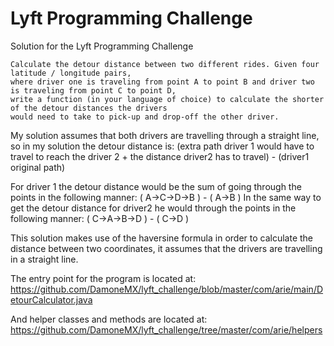 Lyft Programming Challenge
==============

Solution for the Lyft Programming Challenge 

```
Calculate the detour distance between two different rides. Given four latitude / longitude pairs, 
where driver one is traveling from point A to point B and driver two is traveling from point C to point D, 
write a function (in your language of choice) to calculate the shorter of the detour distances the drivers 
would need to take to pick-up and drop-off the other driver.
```

My solution assumes that both drivers are travelling through a straight line, so in my solution the detour distance is: (extra path driver 1 would have to travel to reach the driver 2 + the distance driver2 has to travel) - (driver1 original path)

For driver 1 the detour distance would be the sum of going through the points in the following manner: 
( A->C->D->B ) - ( A->B )
In the same way to get the detour distance for driver2 he would through the points in the following manner:
( C->A->B->D ) - ( C->D )

This solution makes use of the haversine formula in order to calculate the distance between two coordinates,
it assumes that the drivers are travelling in a straight line.

The entry point for the program is located at: 
https://github.com/DamoneMX/lyft_challenge/blob/master/com/arie/main/DetourCalculator.java

And helper classes and methods are located at: 
https://github.com/DamoneMX/lyft_challenge/tree/master/com/arie/helpers
